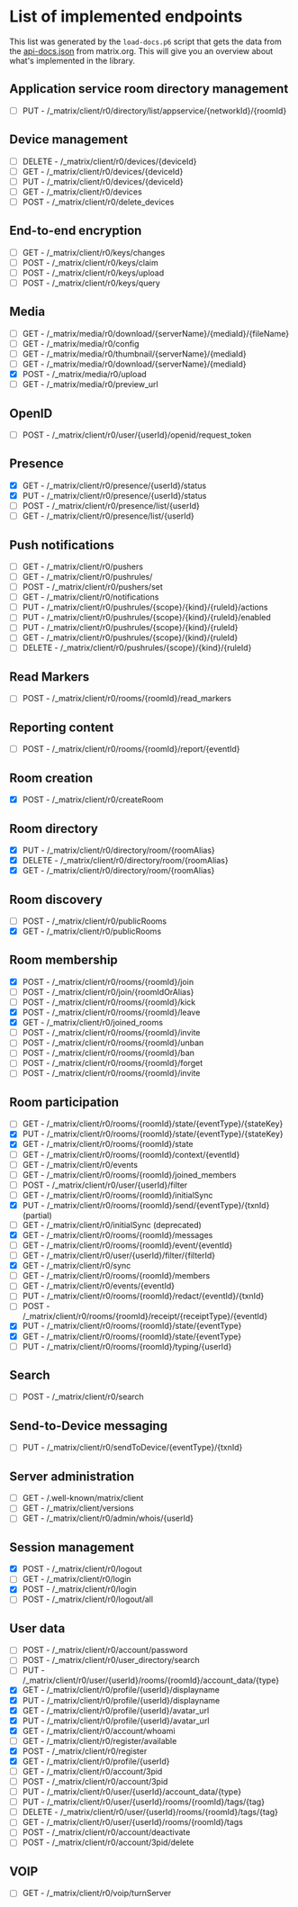 # List of implemented endpoints

This list was generated by the `load-docs.p6` script that gets the data
from the [api-docs.json](https://matrix.org/docs/api/client-server/json/api-docs.json)
from matrix.org. This will give you an overview about what's implemented in the library.

## Application service room directory management

- [ ] PUT - /_matrix/client/r0/directory/list/appservice/{networkId}/{roomId}

## Device management

- [ ] DELETE - /_matrix/client/r0/devices/{deviceId}
- [ ] GET - /_matrix/client/r0/devices/{deviceId}
- [ ] PUT - /_matrix/client/r0/devices/{deviceId}
- [ ] GET - /_matrix/client/r0/devices
- [ ] POST - /_matrix/client/r0/delete_devices

## End-to-end encryption

- [ ] GET - /_matrix/client/r0/keys/changes
- [ ] POST - /_matrix/client/r0/keys/claim
- [ ] POST - /_matrix/client/r0/keys/upload
- [ ] POST - /_matrix/client/r0/keys/query

## Media

- [ ] GET - /_matrix/media/r0/download/{serverName}/{mediaId}/{fileName}
- [ ] GET - /_matrix/media/r0/config
- [ ] GET - /_matrix/media/r0/thumbnail/{serverName}/{mediaId}
- [ ] GET - /_matrix/media/r0/download/{serverName}/{mediaId}
- [x] POST - /_matrix/media/r0/upload
- [ ] GET - /_matrix/media/r0/preview_url

## OpenID

- [ ] POST - /_matrix/client/r0/user/{userId}/openid/request_token

## Presence

- [x] GET - /_matrix/client/r0/presence/{userId}/status
- [x] PUT - /_matrix/client/r0/presence/{userId}/status
- [ ] POST - /_matrix/client/r0/presence/list/{userId}
- [ ] GET - /_matrix/client/r0/presence/list/{userId}

## Push notifications

- [ ] GET - /_matrix/client/r0/pushers
- [ ] GET - /_matrix/client/r0/pushrules/
- [ ] POST - /_matrix/client/r0/pushers/set
- [ ] GET - /_matrix/client/r0/notifications
- [ ] PUT - /_matrix/client/r0/pushrules/{scope}/{kind}/{ruleId}/actions
- [ ] PUT - /_matrix/client/r0/pushrules/{scope}/{kind}/{ruleId}/enabled
- [ ] PUT - /_matrix/client/r0/pushrules/{scope}/{kind}/{ruleId}
- [ ] GET - /_matrix/client/r0/pushrules/{scope}/{kind}/{ruleId}
- [ ] DELETE - /_matrix/client/r0/pushrules/{scope}/{kind}/{ruleId}

## Read Markers

- [ ] POST - /_matrix/client/r0/rooms/{roomId}/read_markers

## Reporting content

- [ ] POST - /_matrix/client/r0/rooms/{roomId}/report/{eventId}

## Room creation

- [x] POST - /_matrix/client/r0/createRoom

## Room directory

- [x] PUT - /_matrix/client/r0/directory/room/{roomAlias}
- [x] DELETE - /_matrix/client/r0/directory/room/{roomAlias}
- [x] GET - /_matrix/client/r0/directory/room/{roomAlias}

## Room discovery

- [ ] POST - /_matrix/client/r0/publicRooms
- [x] GET - /_matrix/client/r0/publicRooms

## Room membership

- [x] POST - /_matrix/client/r0/rooms/{roomId}/join
- [ ] POST - /_matrix/client/r0/join/{roomIdOrAlias}
- [ ] POST - /_matrix/client/r0/rooms/{roomId}/kick
- [x] POST - /_matrix/client/r0/rooms/{roomId}/leave
- [x] GET - /_matrix/client/r0/joined_rooms
- [ ] POST - /_matrix/client/r0/rooms/{roomId}/invite 
- [ ] POST - /_matrix/client/r0/rooms/{roomId}/unban
- [ ] POST - /_matrix/client/r0/rooms/{roomId}/ban
- [ ] POST - /_matrix/client/r0/rooms/{roomId}/forget
- [ ] POST - /_matrix/client/r0/rooms/{roomId}/invite

## Room participation

- [ ] GET - /_matrix/client/r0/rooms/{roomId}/state/{eventType}/{stateKey}
- [x] PUT - /_matrix/client/r0/rooms/{roomId}/state/{eventType}/{stateKey}
- [x] GET - /_matrix/client/r0/rooms/{roomId}/state
- [ ] GET - /_matrix/client/r0/rooms/{roomId}/context/{eventId}
- [ ] GET - /_matrix/client/r0/events
- [ ] GET - /_matrix/client/r0/rooms/{roomId}/joined_members
- [ ] POST - /_matrix/client/r0/user/{userId}/filter
- [ ] GET - /_matrix/client/r0/rooms/{roomId}/initialSync
- [x] PUT - /_matrix/client/r0/rooms/{roomId}/send/{eventType}/{txnId} (partial)
- [ ] GET - /_matrix/client/r0/initialSync (deprecated)
- [x] GET - /_matrix/client/r0/rooms/{roomId}/messages
- [ ] GET - /_matrix/client/r0/rooms/{roomId}/event/{eventId}
- [ ] GET - /_matrix/client/r0/user/{userId}/filter/{filterId}
- [x] GET - /_matrix/client/r0/sync
- [ ] GET - /_matrix/client/r0/rooms/{roomId}/members
- [ ] GET - /_matrix/client/r0/events/{eventId}
- [ ] PUT - /_matrix/client/r0/rooms/{roomId}/redact/{eventId}/{txnId}
- [ ] POST - /_matrix/client/r0/rooms/{roomId}/receipt/{receiptType}/{eventId}
- [x] PUT - /_matrix/client/r0/rooms/{roomId}/state/{eventType}
- [x] GET - /_matrix/client/r0/rooms/{roomId}/state/{eventType}
- [ ] PUT - /_matrix/client/r0/rooms/{roomId}/typing/{userId}

## Search

- [ ] POST - /_matrix/client/r0/search

## Send-to-Device messaging

- [ ] PUT - /_matrix/client/r0/sendToDevice/{eventType}/{txnId}

## Server administration

- [ ] GET - /.well-known/matrix/client
- [ ] GET - /_matrix/client/versions
- [ ] GET - /_matrix/client/r0/admin/whois/{userId}

## Session management

- [x] POST - /_matrix/client/r0/logout
- [ ] GET - /_matrix/client/r0/login
- [x] POST - /_matrix/client/r0/login
- [ ] POST - /_matrix/client/r0/logout/all

## User data

- [ ] POST - /_matrix/client/r0/account/password
- [ ] POST - /_matrix/client/r0/user_directory/search
- [ ] PUT - /_matrix/client/r0/user/{userId}/rooms/{roomId}/account_data/{type}
- [x] GET - /_matrix/client/r0/profile/{userId}/displayname
- [x] PUT - /_matrix/client/r0/profile/{userId}/displayname
- [x] GET - /_matrix/client/r0/profile/{userId}/avatar_url
- [x] PUT - /_matrix/client/r0/profile/{userId}/avatar_url
- [x] GET - /_matrix/client/r0/account/whoami
- [ ] GET - /_matrix/client/r0/register/available
- [x] POST - /_matrix/client/r0/register
- [x] GET - /_matrix/client/r0/profile/{userId}
- [ ] GET - /_matrix/client/r0/account/3pid
- [ ] POST - /_matrix/client/r0/account/3pid
- [ ] PUT - /_matrix/client/r0/user/{userId}/account_data/{type}
- [ ] PUT - /_matrix/client/r0/user/{userId}/rooms/{roomId}/tags/{tag}
- [ ] DELETE - /_matrix/client/r0/user/{userId}/rooms/{roomId}/tags/{tag}
- [ ] GET - /_matrix/client/r0/user/{userId}/rooms/{roomId}/tags
- [ ] POST - /_matrix/client/r0/account/deactivate
- [ ] POST - /_matrix/client/r0/account/3pid/delete

## VOIP

- [ ] GET - /_matrix/client/r0/voip/turnServer

